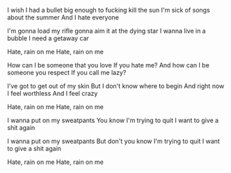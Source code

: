 I wish I had a bullet big enough to fucking kill the sun
I'm sick of songs about the summer
And I hate everyone

I'm gonna load my rifle gonna aim it at the dying star
I wanna live in a bubble
I need a getaway car

Hate, rain on me
Hate, rain on me

How can I be someone that you love 
If you hate me?
And how can I be someone you respect
If you call me lazy?

I've got to get out of my skin
But I don't know where to begin
And right now I feel worthless
And I feel crazy

Hate, rain on me
Hate, rain on me

I wanna put on my sweatpants
You know I'm trying to quit
I want to give a shit again

I wanna put on my sweatpants
But don't you know I'm trying to quit
I want to give a shit again

Hate, rain on me
Hate, rain on me



